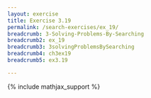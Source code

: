 ```yaml
---
layout: exercise
title: Exercise 3.19
permalink: /search-exercises/ex_19/
breadcrumb: 3-Solving-Problems-By-Searching
breadcrumb2: ex_19
breadcrumb3: 3solvingProblemsBySearching
breadcrumb4: ch3ex19
breadcrumb5: ex3.19

---
```


{% include mathjax_support %}

